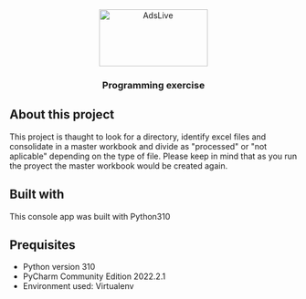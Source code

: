 <div align="center">
  <a>
    <img src="https://logos-world.net/wp-content/uploads/2021/10/Python-Symbol.png" alt="AdsLive" width="190" height="100">
  </a>

  <h3 align="center">Programming exercise</h3>
  
</div>

## About this project
This project is thaught to look for a directory, identify excel files and consolidate in a master workbook and divide as "processed" or "not aplicable" depending on the type of file. Please keep in mind that as you run the proyect the master workbook would be created again.

## Built with
This console app was built with Python310

## Prequisites
- Python version 310
- PyCharm Community Edition 2022.2.1
- Environment used: Virtualenv
